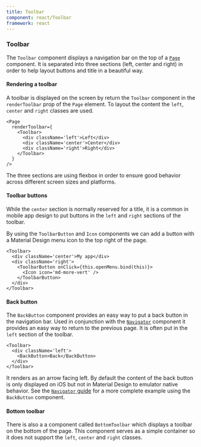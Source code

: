 ```yaml
---
title: Toolbar
component: react/Toolbar
framework: react
---
```


### Toolbar

The `Toolbar` component displays a navigation bar on the top of a [`Page`](Page.html) component. It is separated into three sections (left, center and right) in order to help layout buttons and title in a beautiful way.

#### Rendering a toolbar

A toolbar is displayed on the screen by return the `Toolbar` component in the `renderToolbar` prop of the `Page` element. To layout the content the `left`, `center` and `right` classes are used.

```
<Page
  renderToolbar={
    <Toolbar>
      <div className='left'>Left</div>
      <div className='center'>Center</div>
      <div className='right'>Right</div>
    </Toolbar>
  }
/>
```

The three sections are using flexbox in order to ensure good behavior across different screen sizes and platforms.

#### Toolbar buttons

While the `center` section is normally reserved for a title, it is a common in mobile app design to put buttons in the `left` and `right` sections of the toolbar.

By using the `ToolbarButton` and `Icon` components we can add a button with a Material Design menu icon to the top right of the page.

```
<Toolbar>
  <div className='center'>My app</div>
  <div className='right'>
    <ToolbarButton onClick={this.openMenu.bind(this)}>
      <Icon icon='md-more-vert' />
    </ToolbarButton>
  </div>
</Toolbar>
```

#### Back button

The `BackButton` component provides an easy way to put a back button in the navigation bar. Used in conjunction with the [`Navigator`](Navigator.html) component it provides an easy way to return to the previous page. It is often put in the `left` section of the toolbar.

```
<Toolbar>
  <div className='left'>
    <BackButton>Back</BackButton>
  </div>
</Toolbar>
```

It renders as an arrow facing left. By default the content of the back button is only displayed on iOS but not in Material Design to emulator native behavior. See the [`Navigator` guide](navigator.html) for a more complete example using the `BackButton` component.

#### Bottom toolbar

There is also a a component called `BottomToolbar` which displays a toolbar on the bottom of the page. This component serves as a simple container so it does not support the `left`, `center` and `right` classes.
